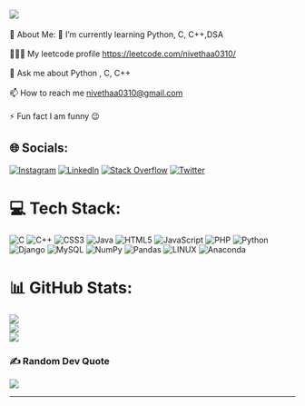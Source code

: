 # [![](https://visitcount.itsvg.in/api?id=nivethaa0310&icon=3&color=12)](https://visitcount.itsvg.in)
💫 About Me:
🌱 I’m currently learning Python, C, C++,DSA<br><br>👩🏻‍💻 My leetcode profile https://leetcode.com/nivethaa0310/<br><br>💬 Ask me about Python , C, C++<br><br>📫 How to reach me nivethaa0310@gmail.com<br><br>⚡ Fun fact I am funny 😉


## 🌐 Socials:
[![Instagram](https://img.shields.io/badge/Instagram-%23E4405F.svg?logo=Instagram&logoColor=white)](https://instagram.com/__niiveethaa__) [![LinkedIn](https://img.shields.io/badge/LinkedIn-%230077B5.svg?logo=linkedin&logoColor=white)](https://www.linkedin.com/in/nivethaa-malaichamy-150944219/) [![Stack Overflow](https://img.shields.io/badge/-Stackoverflow-FE7A16?logo=stack-overflow&logoColor=white)](https://stackoverflow.com/users/19749808) [![Twitter](https://img.shields.io/badge/Twitter-%231DA1F2.svg?logo=Twitter&logoColor=white)](https://twitter.com/m_nivethaa) 

# 💻 Tech Stack:
![C](https://img.shields.io/badge/c-%2300599C.svg?style=flat&logo=c&logoColor=white) ![C++](https://img.shields.io/badge/c++-%2300599C.svg?style=flat&logo=c%2B%2B&logoColor=white) ![CSS3](https://img.shields.io/badge/css3-%231572B6.svg?style=flat&logo=css3&logoColor=white) ![Java](https://img.shields.io/badge/java-%23ED8B00.svg?style=flat&logo=java&logoColor=white) ![HTML5](https://img.shields.io/badge/html5-%23E34F26.svg?style=flat&logo=html5&logoColor=white) ![JavaScript](https://img.shields.io/badge/javascript-%23323330.svg?style=flat&logo=javascript&logoColor=%23F7DF1E) ![PHP](https://img.shields.io/badge/php-%23777BB4.svg?style=flat&logo=php&logoColor=white) ![Python](https://img.shields.io/badge/python-3670A0?style=flat&logo=python&logoColor=ffdd54)  ![Django](https://img.shields.io/badge/django-%23092E20.svg?style=flat&logo=django&logoColor=white) ![MySQL](https://img.shields.io/badge/mysql-%2300f.svg?style=flat&logo=mysql&logoColor=white) ![NumPy](https://img.shields.io/badge/numpy-%23013243.svg?style=flat&logo=numpy&logoColor=white) ![Pandas](https://img.shields.io/badge/pandas-%23150458.svg?style=flat&logo=pandas&logoColor=white) ![LINUX](https://img.shields.io/badge/Linux-FCC624?style=flat&logo=linux&logoColor=black) ![Anaconda](https://img.shields.io/badge/Anaconda-%2344A833.svg?style=flat&logo=anaconda&logoColor=white)
# 📊 GitHub Stats:
![](https://github-readme-stats.vercel.app/api?username=nivethaa0310&theme=radical&hide_border=false&include_all_commits=true&count_private=false)<br/>
![](https://github-readme-streak-stats.herokuapp.com/?user=nivethaa0310&theme=radical&hide_border=false)<br/>
![](https://github-readme-stats.vercel.app/api/top-langs/?username=nivethaa0310&theme=radical&hide_border=false&include_all_commits=true&count_private=false&layout=compact)



### ✍️ Random Dev Quote
![](https://quotes-github-readme.vercel.app/api?type=horizontal&theme=tokyonight)

---


<!-- Proudly created with GPRM ( https://gprm.itsvg.in ) -->
